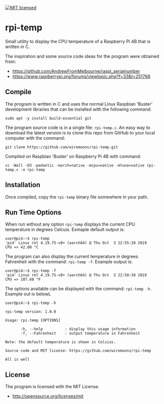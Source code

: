 [![MIT licensed](https://img.shields.io/badge/license-MIT-blue.svg)](https://raw.githubusercontent.com/hyperium/hyper/master/LICENSE)

# rpi-temp
Small utility to display the CPU temperature of a Raspberry Pi 4B that is written in C.

The inspiration and some source code ideas for the program were obtained from:
- https://github.com/AndrewFromMelbourne/raspi_serialnumber
- https://www.raspberrypi.org/forums/viewtopic.php?f=33&t=251766

## Compile
The program is written in C and uses the normal Linux Raspbian 'Buster' development libraries
that can be installed with the following command:
```
sudo apt -y install build-essential git
``` 

The program source code is in a single file: `rpi-temp.c`. An easy way to download the latest version is to clone this repo from GitHub to your local computer with the command:
```
git clone https://github.com/wiremoons/rpi-temp.git
```

Compiled on Raspbian 'Buster' on Raspberry Pi 4B with command:
```
cc -Wall -O3 -pedantic -march=native -mcpu=native -mtune=native rpi-temp.c -o rpi-temp
```

## Installation
Once compiled, copy the `rpi-temp` binary file somewhere in your path.

## Run Time Options

When run without any option `rpi-temp` displays the current CPU temperature in degrees Celcuis. Exmaple default output is:
```
user@pi4:~$ rpi-temp 
'pi4' Linux rel 4.19.75-v8+ (aarch64) @ Thu Oct  3 22:55:28 2019
CPU => 42.00 °C
```

The program can also display the current temperature in degrees Fahrenheit with the command: `rpi-temp -f`. Example output is:
```
user@pi4:~$ rpi-temp -f
'pi4' Linux rel 4.19.75-v8+ (aarch64) @ Thu Oct  3 22:58:38 2019
CPU => 107.60 °F
```

The options available can be displayed with the command: `rpi-temp -h`. Example out is belowL
```
user@pi4:~$ rpi-temp -h

rpi-temp version: 1.0.0

Usage: rpi-temp [OPTIONS]

       -h, --help          : display this usage information
       -f, --Fahrenheit    : output temperature in Fahrenheit

Note: the default temperature is shown in Celsius.

Source code and MIT license: https://github.com/wiremoons/rpi-temp

All is well
```

## License

The program is licensed with the MIT License.

- http://opensource.org/licenses/mit

